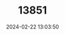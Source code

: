 ---
title: "13851"
category: "Mordacia praecox"
draft: false
date: 2024-02-22 13:03:50
languages:
  English: ["Precocious Lamprey", "Non-parasitic Lamprey"]
---